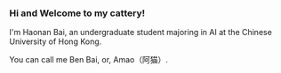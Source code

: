 ### Hi and Welcome to my cattery!

I'm Haonan Bai, an undergraduate student majoring in AI at the Chinese University of Hong Kong.

You can call me Ben Bai, or, Amao（阿猫）.

<!--
**Amaodemao/Amaodemao** is a ✨ _special_ ✨ repository because its `README.md` (this file) appears on your GitHub profile.

Here are some ideas to get you started:

- 🔭 I’m currently working on ...
- 🌱 I’m currently learning ...
- 👯 I’m looking to collaborate on ...
- 🤔 I’m looking for help with ...
- 💬 Ask me about ...
- 📫 How to reach me: ...
- 😄 Pronouns: ...
- ⚡ Fun fact: ...
-->

